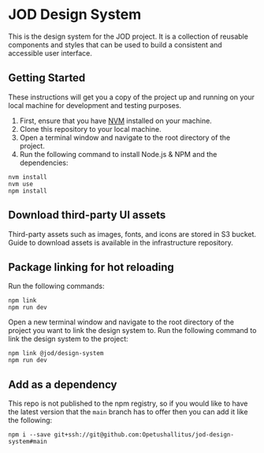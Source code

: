 # JOD Design System

This is the design system for the JOD project. It is a collection of reusable components and styles that can be used to build a consistent and accessible user interface.

## Getting Started

These instructions will get you a copy of the project up and running on your local machine for development and testing purposes.

1. First, ensure that you have [NVM](https://github.com/nvm-sh/nvm) installed on your machine.
2. Clone this repository to your local machine.
3. Open a terminal window and navigate to the root directory of the project.
4. Run the following command to install Node.js & NPM and the dependencies:

```shell
nvm install
nvm use
npm install
```

## Download third-party UI assets

Third-party assets such as images, fonts, and icons are stored in S3 bucket. Guide to download assets is available in the infrastructure repository.

## Package linking for hot reloading

Run the following commands:

```shell
npm link
npm run dev
```

Open a new terminal window and navigate to the root directory of the project you want to link the design system to. Run the following command to link the design system to the project:

```shell
npm link @jod/design-system
npm run dev
```

## Add as a dependency

This repo is not published to the npm registry, so if you would like to have the latest version that the `main` branch has to offer then you can add it like the following:

```shell
npm i --save git+ssh://git@github.com:Opetushallitus/jod-design-system#main
```
